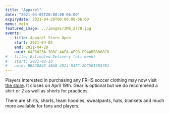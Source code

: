 ```yaml
---
title: "Apparel"
date: "2021-04-05T20:00:00-06:00"
expirydate: 2021-04-20T00:00:00-06:00
menu: main
featured_image: ../images/IMG_2770.jpg
events:
  - title: Apparel Store Open
    start: 2021-04-05
    end: 2021-04-20
    uuid: 6AE6023A-3DDC-4AFA-AF98-F94ABB8888CD
# - title: Estimated Delivery (all week)
#   start: 2021-02-10
#   uuid: BBA20843-48A6-4D24-84FC-2DC5019D57B1
---
```


Players interested in purchasing any FRHS soccer clothing may now visit [the
store][store].  It closes on April 19th. Gear is optional but we do recommend a
shirt or 2 as well as shorts for practices.

[store]: https://frhsgirlssoccer2021.itemorder.com/

<!--more-->

There are shirts, shorts, team hoodies, sweatpants, hats, blankets and much more
available for fans and players.
